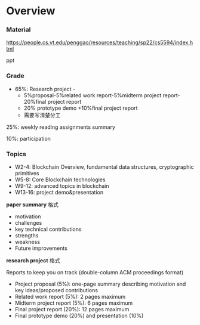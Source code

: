 # Overview

### Material

https://people.cs.vt.edu/penggao/resources/teaching/sp22/cs5594/index.html 

ppt

### Grade

- 65%: Research project - 
  - 5%proposal-5%related work report-5%midterm project report-20%final project report
  - 20% prototype demo +10%final project report
  - 需要写清楚分工

25%: weekly reading assignments summary

10%: participation

### Topics

- W2-4: Blockchain Overview, fundamental data structures, cryptographic primitives
- W5-8: Core Blockchain technologies
- W9-12: advanced topics in blockchain
- W13-16: project demo&presentation



**paper summary** 格式

- motivation 
- challenges
- key technical contributions
- strengths
- weakness
-  Future improvements

**research project** 格式

Reports to keep you on track (double-column ACM proceedings format)

- Project proposal (5%): one-page summary describing motivation and key ideas/proposed contributions
- Related work report (5%): 2 pages maximum
- Midterm project report (5%): 6 pages maximum
- Final project report (20%): 12 pages maximum
- Final prototype demo (20%) and presentation (10%)